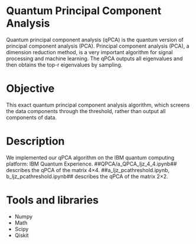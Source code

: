 # Quantum Principal Component Analysis
Quantum principal component analysis (qPCA) is the quantum version of principal component analysis (PCA). Principal component analysis (PCA), a dimension reduction method, is a very important algorithm for signal processing and machine learning. The qPCA outputs all eigenvalues and then obtains the top-r eigenvalues by sampling. 
# Objective
This exact quantum principal component analysis algorithm, which screens the data components through the threshold, rather than output all components of data.
# Description
We implemented our qPCA algorithm on the IBM quantum computing platform: IBM Quantum Experience.
##QPCA/a_QPCA_ljz_4_4.ipynb## describes the qPCA of the matrix 4×4. 
##a_ljz_pcathreshold.ipynb, b_ljz_pcathreshold.ipynb## describes the qPCA of the matrix 2×2. 
# Tools and libraries
* Numpy
* Math
* Scipy
* Qiskit

